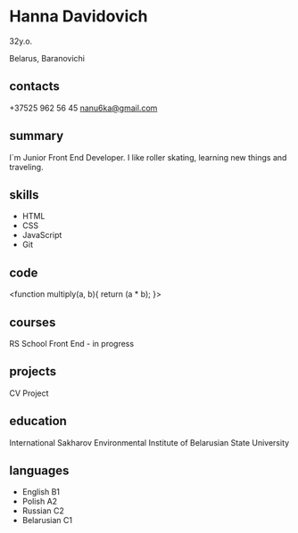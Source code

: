 # Hanna Davidovich
32y.o.

Belarus, Baranovichi

## contacts
+37525 962 56 45
nanu6ka@gmail.com

## summary
I`m Junior Front End Developer. I like roller skating, learning new things and traveling.

## skills
* HTML
* CSS
* JavaScript
* Git

## code
<function multiply(a, b){ return (a * b); }>

## courses
RS School Front End  - in progress

## projects
CV Project

## education
International Sakharov Environmental Institute of Belarusian State University

## languages
* English B1
* Polish A2
* Russian C2
* Belarusian C1
